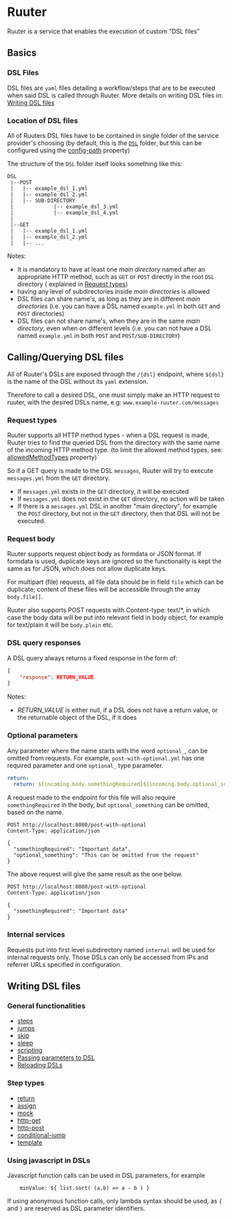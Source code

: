 # Ruuter

Ruuter is a service that enables the execution of custom "DSL files"

## Basics

### DSL Files

DSL files are `yaml` files detailing a workflow/steps that are to be executed when said DSL is called through Ruuter. More details on writing DSL files
in: [Writing DSL files](./GUIDE.md#Writing-DSL-files)

### Location of DSL files

All of Ruuters DSL files have to be contained in single folder of the service provider's choosing (by default, this is the [`DSL`](../DSL)
folder, but this can be configured using the [config-path](./CONFIGURATION.md#DSL-folder-location) property)

The structure of the `DSL` folder itself looks something like this:

```
DSL
 |--POST
 |   |-- example_dsl_1.yml
 |   |-- example_dsl_2.yml
 |   |-- SUB-DIRECTORY
 |             |-- example_dsl_3.yml
 |             |-- example_dsl_4.yml
 |
 |--GET
 |   |-- example_dsl_1.yml
 |   |-- example_dsl_2.yml
 |   |-- ...
```

Notes:

* It is mandatory to have at least one *main directory* named after an appropriate HTTP method, such as `GET` or `POST` directly in the root `DSL` directory (
  explained in [Request types](./GUIDE.md#Request-types))
* having any level of subdirectories inside *main directories* is allowed
* DSL files can share name's, as long as they are in different *main directories* (i.e. you can have a DSL named `example.yml` in both `GET` and `POST`
  directories)
* DSL files can not share name's, when they are in the same *main directory*, even when on different levels (i.e. you can not have a DSL named `example.yml` in
  both `POST` and `POST/SUB-DIRECTORY`)

## Calling/Querying DSL files

All of Ruuter's DSLs are exposed through the `/{dsl}` endpoint, where `${dsl}` is the name of the DSL without its `yaml` extension.

Therefore to call a desired DSL, one must simply make an HTTP request to ruuter, with the desired DSLs name, e.g: `www.example-ruuter.com/messages`

### Request types

Ruuter supports all HTTP method types - when a DSL request is made, Ruuter tries to find the queried DSL from the directory with the same name of the incoming
HTTP method type.
(to limit the allowed method types, see: [allowedMethodTypes](./CONFIGURATION.md#Incoming-requests) property)

So if a GET query is made to the DSL `messages`, Ruuter will try to execute `messages.yml` from the `GET` directory.

* If `messages.yml` exists in the `GET` directory, it will be executed
* If `messages.yml` does not exist in the `GET` directory, no action will be taken
* If there is a `messages.yml` DSL in another "main directory", for example the `POST` directory, but not in the `GET` directory, then that DSL will not be
  executed.

### Request body

Ruuter supports request object body as formdata or JSON format.
If formdata is used, duplicate keys are ignored so the functionality is 
kept the same as for JSON, which does not allow duplicate keys.

For multipart (file) requests, all file data should be in field `file` which can be duplicate; 
content of these files will be accessible through the array `body.file[]`.  

Ruuter also supports POST requests with Content-type: text/*, in which
case the body data will be put into relevant field in body object, for
example for text/plain it will be `body.plain` etc.

### DSL query responses

A DSL query always returns a fixed response in the form of:

```json
{
    "response": RETURN_VALUE
}
```

Notes:

* *RETURN_VALUE* is either null, if a DSL does not have a return value, or the returnable object of the DSL, if it does

### Optional parameters

Any parameter where the name starts with the word `optional_`, can be omitted from requests. For example, `post-with-optional.yml` has one required parameter 
and one 
`optional_` type parameter.

```yml
return:
  return: ${incoming.body.somethingRequired}${incoming.body.optional_something}
```

A request made to the endpoint for this file will also require `somethingRequired` in the body, but `optional_something` can be omitted, based on the name.

```http request
POST http://localhost:8080/post-with-optional
Content-Type: application/json

{
  "somethingRequired": "Important data",
  "optional_something": "This can be omitted from the request"
}
```

The above request will give the same result as the one below.

```http request
POST http://localhost:8080/post-with-optional
Content-Type: application/json

{
  "somethingRequired": "Important data"
}
```

### Internal services

Requests put into first level subdirectory named `internal` will be 
used for internal requests only. Those DSLs can only be accessed from 
IPs and referrer URLs specified in configuration.


## Writing DSL files

### General functionalities

* [steps](./general/steps.md)
* [jumps](./general/jumps.md)
* [skip](./general/skip.md)
* [sleep](./general/sleep.md)
* [scripting](./general/scripting.md)
* [Passing parameters to DSL](./general/params.md)
* [Reloading DSLs](./general/reload-dsls.md)

### Step types

* [return](steps/return.md)
* [assign](steps/assign-variables.md)
* [mock](steps/mock.md)
* [http-get](steps/http-get.md)
* [http-post](steps/http-post.md)
* [conditional-jump](steps/conditional-jump.md)
* [template](steps/template.md)


### Using javascript in DSLs

Javascript function calls can be used in DSL parameters, for example 
```
    minValue: ${ list.sort( (a,b) => a - b ) }
```
If using anonymous function calls, only lambda syntax should be used, 
as `{` and `}` are reserved as DSL parameter identifiers.
